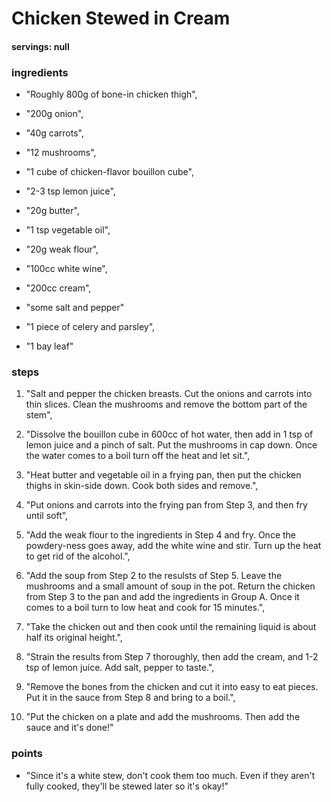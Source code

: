 # Chicken Stewed in Cream
#### servings: null
### ingredients
- "Roughly 800g of bone-in chicken thigh",
- "200g onion",
- "40g carrots",
- "12 mushrooms",
- "1 cube of chicken-flavor bouillon cube",
- "2-3 tsp lemon juice",
- "20g butter",
- "1 tsp vegetable oil",
- "20g weak flour",
- "100cc white wine",
- "200cc cream",
- "some salt and pepper"

- "1 piece of celery and parsley",
- "1 bay leaf"

### steps
1. "Salt and pepper the chicken breasts. Cut the onions and carrots into thin slices. Clean the mushrooms and remove the bottom part of the stem",

2. "Dissolve the bouillon cube in 600cc of hot water, then add in 1 tsp of lemon juice and a pinch of salt. Put the mushrooms in cap down. Once the water comes to a boil turn off the heat and let sit.",

3. "Heat butter and vegetable oil in a frying pan, then put the chicken thighs in skin-side down. Cook both sides and remove.",

4. "Put onions and carrots into the frying pan from Step 3, and then fry until soft",

5. "Add the weak flour to the ingredients in Step 4 and fry. Once the powdery-ness goes away, add the white wine and stir. Turn up the heat to get rid of the alcohol.",

6. "Add the soup from Step 2 to the resulsts of Step 5. Leave the mushrooms and a small amount of soup in the pot. Return the chicken from Step 3 to the pan and add the ingredients in Group A. Once it comes to a boil turn to low heat and cook for 15 minutes.",

7. "Take the chicken out and then cook until the remaining liquid is about half its original height.",

8. "Strain the results from Step 7 thoroughly, then add the cream, and 1-2 tsp of lemon juice. Add salt, pepper to taste.",

9. "Remove the bones from the chicken and cut it into easy to eat pieces. Put it in the sauce from Step 8 and bring to a boil.",

10. "Put the chicken on a plate and add the mushrooms. Then add the sauce and it's done!"

            
### points
- "Since it's a white stew, don't cook them too much. Even if they aren't fully cooked, they'll be stewed later so it's okay!"